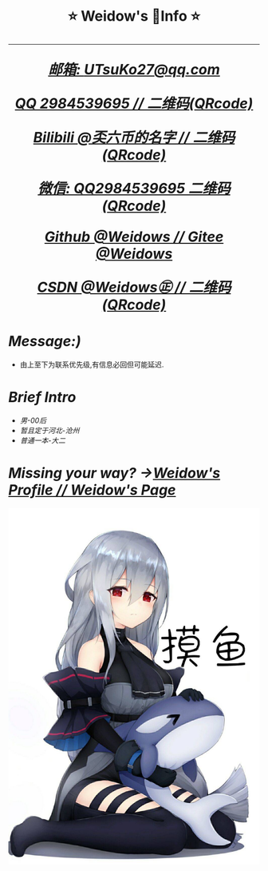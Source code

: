 <!--
 *           佛曰:  
 *                   写字楼里写字间，写字间里程序员；  
 *                   程序人员写程序，又拿程序换酒钱。  
 *                   酒醒只在网上坐，酒醉还来网下眠；  
 *                   酒醉酒醒日复日，网上网下年复年。  
 *                   但愿老死电脑间，不愿鞠躬老板前；  
 *                   奔驰宝马贵者趣，公交自行程序员。  
 *                   别人笑我忒疯癫，我笑自己命太贱；  
 *                   不见满街漂亮妹，哪个归得程序员？
 * 
 * @Author: Weidows
 * @Date: 2020-07-24 14:07:43
 * @LastEditors: Weidows
 * @LastEditTime: 2020-08-02 11:33:12
 * @FilePath: \Weidows\Others\MarkDown\AboutMe.md
 -->

<h1 align="center">
⭐️ Weidow's 🌈Info ⭐️

---

  [*邮箱: UTsuKo27@qq.com*](mail.qq.com)

  [*QQ  2984539695  /*](https://qm.qq.com/cgi-bin/qm/qr?k=3ycBtwX25IMFisvKoD8NIyNBMofXBFFu&noverify=0)[*/  二维码(QRcode)*](/.vscode/images/QRcode/QQ.jpg)

  [*Bilibili  @奀六币的名字  /*](https://space.bilibili.com/38283369)[*/  二维码(QRcode)*](/.vscode/images/QRcode/Bilibili.jpg)

  [*微信: QQ2984539695 二维码(QRcode)*](/.vscode/images/QRcode/WeChat.png)

  [*Github @Weidows  /*](https://github.com/2984539695)[*/  Gitee  @Weidows*](https://gitee.com/Weidows2984539695) 

  [*CSDN  @Weidows㊣  /*](https://me.csdn.net/qq_39823295)[*/  二维码(QRcode)*](/.vscode/images/QRcode/CSDN.jpg)

# *Message:)*
  * 由上至下为联系优先级,有信息必回但可能延迟.

# *Brief Intro*
  * *男-00后*
  * *暂且定于河北-沧州*
  * *普通一本-大二*

# *Missing your way? ->*[*Weidow's Profile  /*](https://github.com/2984539695)[*/  Weidow's Page*](https://2984539695.github.io/2984539695/)

  ![摸鱼](/.vscode/images/unknown/QQ图片20200624160634.jpg)

</h1>
